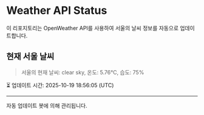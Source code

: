 
# Weather API Status

이 리포지토리는 OpenWeather API를 사용하여 서울의 날씨 정보를 자동으로 업데이트합니다.

## 현재 서울 날씨
> 서울의 현재 날씨: clear sky, 온도: 5.76°C, 습도: 75%

⏳ 업데이트 시간: 2025-10-19 18:56:05 (UTC)

---
자동 업데이트 봇에 의해 관리됩니다.
